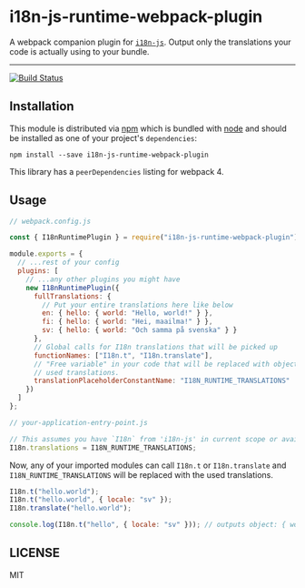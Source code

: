 # i18n-js-runtime-webpack-plugin

A webpack companion plugin for [`i18n-js`](https://github.com/fnando/i18n-js/). Output only the translations your code is actually using to your bundle.

<hr />

[![Build Status][build-badge]][build]

## Installation

This module is distributed via [npm][npm] which is bundled with [node][node] and
should be installed as one of your project's `dependencies`:

```
npm install --save i18n-js-runtime-webpack-plugin
```

This library has a `peerDependencies` listing for webpack 4.

## Usage

```javascript
// webpack.config.js

const { I18nRuntimePlugin } = require("i18n-js-runtime-webpack-plugin");

module.exports = {
  // ...rest of your config
  plugins: [
    // ...any other plugins you might have
    new I18nRuntimePlugin({
      fullTranslations: {
        // Put your entire translations here like below
        en: { hello: { world: "Hello, world!" } },
        fi: { hello: { world: "Hei, maailma!" } },
        sv: { hello: { world: "Och samma på svenska" } }
      },
      // Global calls for I18n translations that will be picked up
      functionNames: ["I18n.t", "I18n.translate"],
      // "Free variable" in your code that will be replaced with object containing all
      // used translations.
      translationPlaceholderConstantName: "I18N_RUNTIME_TRANSLATIONS"
    })
  ]
};
```

```javascript
// your-application-entry-point.js

// This assumes you have `I18n` from 'i18n-js' in current scope or available as a global
I18n.translations = I18N_RUNTIME_TRANSLATIONS;
```

Now, any of your imported modules can call `I18n.t` or `I18n.translate` and `I18N_RUNTIME_TRANSLATIONS` will be replaced with the used translations.

```javascript
I18n.t("hello.world");
I18n.t("hello.world", { locale: "sv" });
I18n.translate("hello.world");

console.log(I18n.t("hello", { locale: "sv" })); // outputs object: { world: 'Hello, world!' }
```

## LICENSE

MIT

<!-- prettier-ignore-start -->

[npm]: https://www.npmjs.com/
[node]: https://nodejs.org
[build-badge]: https://travis-ci.org/venuu/i18n-js-runtime-webpack-plugin.svg?branch=master
[build]: https://travis-ci.org/venuu/i18n-js-runtime-webpack-plugin

<!-- prettier-ignore-end -->
